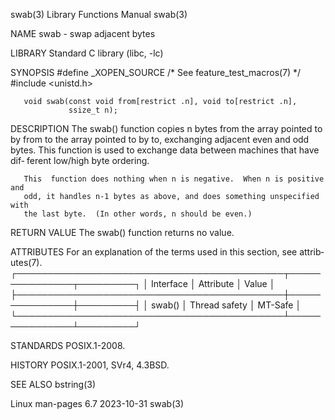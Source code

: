 swab(3)                    Library Functions Manual                    swab(3)

NAME
       swab - swap adjacent bytes

LIBRARY
       Standard C library (libc, -lc)

SYNOPSIS
       #define _XOPEN_SOURCE       /* See feature_test_macros(7) */
       #include <unistd.h>

       void swab(const void from[restrict .n], void to[restrict .n],
                 ssize_t n);

DESCRIPTION
       The swab() function copies n bytes from the array pointed to by from to
       the  array  pointed  to  by to, exchanging adjacent even and odd bytes.
       This function is used to exchange data between machines that have  dif‐
       ferent low/high byte ordering.

       This  function does nothing when n is negative.  When n is positive and
       odd, it handles n-1 bytes as above, and does something unspecified with
       the last byte.  (In other words, n should be even.)

RETURN VALUE
       The swab() function returns no value.

ATTRIBUTES
       For an explanation of the terms  used  in  this  section,  see  attrib‐
       utes(7).
       ┌───────────────────────────────────────────┬───────────────┬─────────┐
       │ Interface                                 │ Attribute     │ Value   │
       ├───────────────────────────────────────────┼───────────────┼─────────┤
       │ swab()                                    │ Thread safety │ MT-Safe │
       └───────────────────────────────────────────┴───────────────┴─────────┘

STANDARDS
       POSIX.1-2008.

HISTORY
       POSIX.1-2001, SVr4, 4.3BSD.

SEE ALSO
       bstring(3)

Linux man-pages 6.7               2023-10-31                           swab(3)
